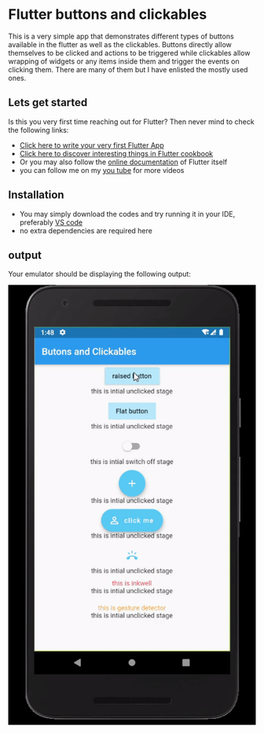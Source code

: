 # Flutter buttons and clickables

This is a very simple app that demonstrates different types of buttons available in the flutter as well as the clickables.
Buttons directly allow themselves to be clicked and actions to be triggered while clickables allow wrapping of widgets or any items inside them and trigger the events on clicking them. There are many of them but I have enlisted the mostly used ones.

## Lets get started
Is this you very first time reaching out for Flutter? Then never mind to check the following links:

- [Click here to write your very first Flutter App](https://flutter.dev/docs/get-started/codelab)
- [Click here to discover interesting things in Flutter cookbook](https://flutter.dev/docs/cookbook)
- Or you may also follow the [online documentation](https://flutter.dev/docs) of Flutter itself
- you can follow me on my [you tube](https://www.youtube.com/watch?v=z6RFqhxMdvY) for more videos

## Installation
 
- You may simply download the codes and try running it in your IDE, preferably [VS code](https://code.visualstudio.com/download) 
- no extra dependencies are required here

## output
 Your emulator should be displaying the following output:
 
 
 ![](https://github.com/srijanabhusal/flutter-buttons-and-clickables/blob/master/ezgif.com-video-to-gif.gif)
